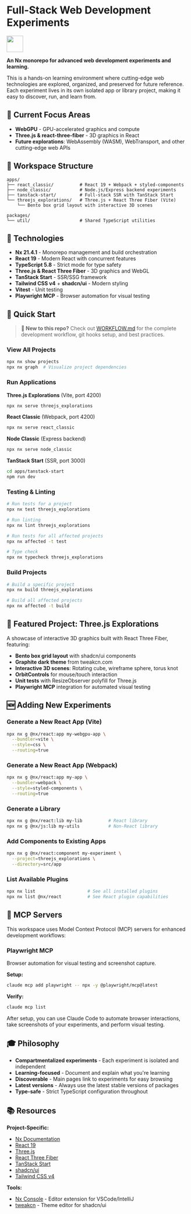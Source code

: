 # Full-Stack Web Development Experiments

<a alt="Nx logo" href="https://nx.dev" target="_blank" rel="noreferrer"><img src="https://raw.githubusercontent.com/nrwl/nx/master/images/nx-logo.png" width="45"></a>

**An Nx monorepo for advanced web development experiments and learning.**

This is a hands-on learning environment where cutting-edge web technologies are explored, organized, and preserved for future reference. Each experiment lives in its own isolated app or library project, making it easy to discover, run, and learn from.

## 🎯 Current Focus Areas

- **WebGPU** - GPU-accelerated graphics and compute
- **Three.js & react-three-fiber** - 3D graphics in React
- **Future explorations**: WebAssembly (WASM), WebTransport, and other cutting-edge web APIs

## 📁 Workspace Structure

```
apps/
├── react_classic/          # React 19 + Webpack + styled-components
├── node_classic/           # Node.js/Express backend experiments
├── tanstack-start/         # Full-stack SSR with TanStack Start
└── threejs_explorations/   # Three.js + React Three Fiber (Vite)
    └── Bento box grid layout with interactive 3D scenes

packages/
└── util/                   # Shared TypeScript utilities
```

## 🚀 Technologies

- **Nx 21.4.1** - Monorepo management and build orchestration
- **React 19** - Modern React with concurrent features
- **TypeScript 5.8** - Strict mode for type safety
- **Three.js & React Three Fiber** - 3D graphics and WebGL
- **TanStack Start** - SSR/SSG framework
- **Tailwind CSS v4** + **shadcn/ui** - Modern styling
- **Vitest** - Unit testing
- **Playwright MCP** - Browser automation for visual testing

## 🏃 Quick Start

> **📖 New to this repo?** Check out [WORKFLOW.md](./WORKFLOW.md) for the complete development workflow, git hooks setup, and best practices.

### View All Projects
```bash
npx nx show projects
npx nx graph  # Visualize project dependencies
```

### Run Applications

**Three.js Explorations** (Vite, port 4200)
```bash
npx nx serve threejs_explorations
```

**React Classic** (Webpack, port 4200)
```bash
npx nx serve react_classic
```

**Node Classic** (Express backend)
```bash
npx nx serve node_classic
```

**TanStack Start** (SSR, port 3000)
```bash
cd apps/tanstack-start
npm run dev
```

### Testing & Linting

```bash
# Run tests for a project
npx nx test threejs_explorations

# Run linting
npx nx lint threejs_explorations

# Run tests for all affected projects
npx nx affected -t test

# Type check
npx nx typecheck threejs_explorations
```

### Build Projects

```bash
# Build a specific project
npx nx build threejs_explorations

# Build all affected projects
npx nx affected -t build
```

## 🎨 Featured Project: Three.js Explorations

A showcase of interactive 3D graphics built with React Three Fiber, featuring:
- **Bento box grid layout** with shadcn/ui components
- **Graphite dark theme** from tweakcn.com
- **Interactive 3D scenes**: Rotating cube, wireframe sphere, torus knot
- **OrbitControls** for mouse/touch interaction
- **Unit tests** with ResizeObserver polyfill for Three.js
- **Playwright MCP** integration for automated visual testing

## 🆕 Adding New Experiments

### Generate a New React App (Vite)
```bash
npx nx g @nx/react:app my-webgpu-app \
  --bundler=vite \
  --style=css \
  --routing=true
```

### Generate a New React App (Webpack)
```bash
npx nx g @nx/react:app my-app \
  --bundler=webpack \
  --style=styled-components \
  --routing=true
```

### Generate a Library
```bash
npx nx g @nx/react:lib my-lib          # React library
npx nx g @nx/js:lib my-utils           # Non-React library
```

### Add Components to Existing Apps
```bash
npx nx g @nx/react:component my-experiment \
  --project=threejs_explorations \
  --directory=src/app
```

### List Available Plugins
```bash
npx nx list                    # See all installed plugins
npx nx list @nx/react          # See React plugin capabilities
```

## 🔌 MCP Servers

This workspace uses Model Context Protocol (MCP) servers for enhanced development workflows:

### Playwright MCP
Browser automation for visual testing and screenshot capture.

**Setup:**
```bash
claude mcp add playwright -- npx -y @playwright/mcp@latest
```

**Verify:**
```bash
claude mcp list
```

After setup, you can use Claude Code to automate browser interactions, take screenshots of your experiments, and perform visual testing.

## 🎓 Philosophy

- **Compartmentalized experiments** - Each experiment is isolated and independent
- **Learning-focused** - Document and explain what you're learning
- **Discoverable** - Main pages link to experiments for easy browsing
- **Latest versions** - Always use the latest stable versions of packages
- **Type-safe** - Strict TypeScript configuration throughout

## 📚 Resources

**Project-Specific:**
- [Nx Documentation](https://nx.dev)
- [React 19](https://react.dev)
- [Three.js](https://threejs.org)
- [React Three Fiber](https://docs.pmnd.rs/react-three-fiber)
- [TanStack Start](https://tanstack.com/start)
- [shadcn/ui](https://ui.shadcn.com)
- [Tailwind CSS v4](https://tailwindcss.com)

**Tools:**
- [Nx Console](https://nx.dev/getting-started/editor-setup) - Editor extension for VSCode/IntelliJ
- [tweakcn](https://tweakcn.com) - Theme editor for shadcn/ui
